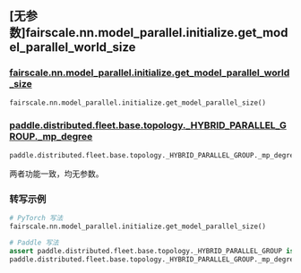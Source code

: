 ## [无参数]fairscale.nn.model_parallel.initialize.get_model_parallel_world_size

### [fairscale.nn.model_parallel.initialize.get_model_parallel_world_size](https://github.com/facebookresearch/fairscale/blob/164cc0f3170b4a3951dd84dda29c3e1504ac4d6e/fairscale/nn/model_parallel/initialize.py#L150)

```python
fairscale.nn.model_parallel.initialize.get_model_parallel_size()
```

### [paddle.distributed.fleet.base.topology._HYBRID_PARALLEL_GROUP._mp_degree](https://github.com/PaddlePaddle/Paddle/blob/ddac1b431483ddc0f1ee600e799aa31fc0a75961/python/paddle/distributed/fleet/base/topology.py#L185)

```python
paddle.distributed.fleet.base.topology._HYBRID_PARALLEL_GROUP._mp_degree
```
两者功能一致，均无参数。

### 转写示例
```python
# PyTorch 写法
fairscale.nn.model_parallel.initialize.get_model_parallel_size()

# Paddle 写法
assert paddle.distributed.fleet.base.topology._HYBRID_PARALLEL_GROUP is not None
paddle.distributed.fleet.base.topology._HYBRID_PARALLEL_GROUP._mp_degree
```
